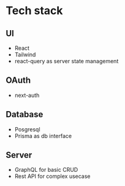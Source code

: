 # Tech stack

## UI

- React
- Tailwind
- react-query as server state management

## OAuth

- next-auth


## Database

- Posgresql
- Prisma as db interface

## Server

- GraphQL for basic CRUD
- Rest API for complex usecase